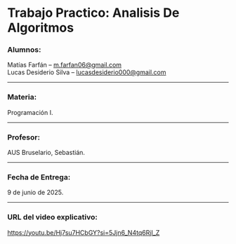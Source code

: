 # Trabajo Practico: Analisis De Algoritmos

### **Alumnos**:

Matías Farfán – m.farfan06@gmail.com
<br>
Lucas Desiderio Silva – lucasdesiderio000@gmail.com
___
### **Materia**: 

Programación I.
___
### **Profesor**: 

AUS Bruselario, Sebastián.
___
### **Fecha de Entrega**: 

9 de junio de 2025.
___
### **URL del video explicativo**:

https://youtu.be/Hj7su7HCbGY?si=5Jjn6_N4tq6RjI_Z

